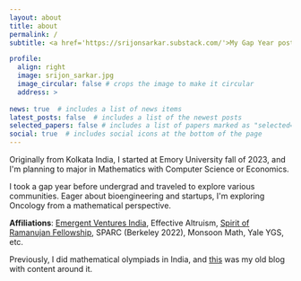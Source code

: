 ```yaml
---
layout: about
title: about
permalink: /
subtitle: <a href='https://srijonsarkar.substack.com/'>My Gap Year post is out now! </a>

profile:
  align: right
  image: srijon_sarkar.jpg
  image_circular: false # crops the image to make it circular
  address: >
    
news: true  # includes a list of news items
latest_posts: false  # includes a list of the newest posts
selected_papers: false # includes a list of papers marked as "selected={true}"
social: true  # includes social icons at the bottom of the page
---
```


Originally from Kolkata India, I started at Emory University fall of 2023, and I'm planning to major in Mathematics with Computer Science or Economics.

I took a gap year before undergrad and traveled to explore various communities. Eager about bioengineering and startups, I'm exploring Oncology from a mathematical perspective.

<strong>Affiliations</strong>: [Emergent Ventures India](https://marginalrevolution.com/marginalrevolution/2023/08/emergent-ventures-india-cohort-five.html), Effective Altruism, [Spirit of Ramanujan Fellowship](https://www.templetonworldcharity.org/blog/finding-todays-ramanujans-spirit-ramanujan-stem-talent-initiative), SPARC (Berkeley 2022), Monsoon Math, Yale YGS, etc.

Previously, I did mathematical olympiads in India, and [this](https://srijonsarkar.wordpress.com) was my old blog with content around it.
